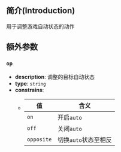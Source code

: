 ## 简介(Introduction)
用于调整游戏自动状态的动作

## 额外参数

### `op`

- **description**: 调整的目标自动状态
- **type**: `string`
- **constrains**:
  - | 值          | 含义            |
    |------------|---------------|
    | `on`       | 开启`auto`      | 
    | `off`      | 关闭`auto`      |
    | `opposite` | 切换`auto`状态至相反 |
